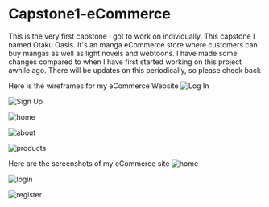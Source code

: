 # Capstone1-eCommerce

This is the very first capstone I got to work on individually. This capstone I named Otaku Oasis. It's an manga eCommerce store where customers
can buy mangas as well as light novels and webtoons. I have made some changes compared to when I have first started working on this project awhile
ago. There will be updates on this periodically, so please check back

Here is the wireframes for my eCommerce Website
![Log In](https://github.com/NenoC17/Capstone1-eCommerce/assets/150434928/108d04ea-f4cc-43ae-aa48-55acbdf57c08)

![Sign Up](https://github.com/NenoC17/Capstone1-eCommerce/assets/150434928/43ed553b-1457-4389-b801-831d2ef5c9f5)

![home](https://github.com/NenoC17/Capstone1-eCommerce/assets/150434928/105f2463-3702-4c55-a99f-1a7f8d1d9064)

![about](https://github.com/NenoC17/Capstone1-eCommerce/assets/150434928/9d3b04ef-a45d-41f5-a1c7-2a05f59b68b6)

![products](https://github.com/NenoC17/Capstone1-eCommerce/assets/150434928/e0f413ef-1e83-47d0-9f58-268606398bb7)

Here are the screenshots of my eCommerce site
![home](https://github.com/NenoC17/Capstone1-eCommerce/assets/150434928/c6796ab7-ef9f-4fc4-b1c3-9975309745ca)

![login](https://github.com/NenoC17/Capstone1-eCommerce/assets/150434928/fa0eab03-1e16-4fea-9778-fcf11fed3fd3)

![register](https://github.com/NenoC17/Capstone1-eCommerce/assets/150434928/edfeae0e-3f18-4510-9b00-6927626766cb)
